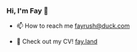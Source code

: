 ### Hi, I'm Fay 🐝
- 📫 How to reach me fayrush@duck.com

- 📄 Check out my CV! [fay.land](https://fay.land/)
